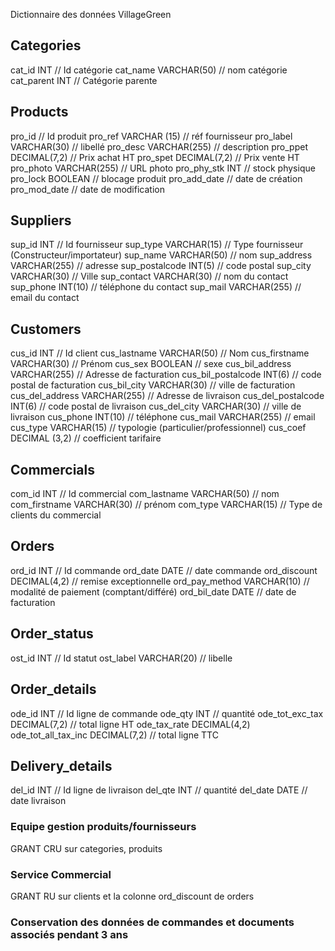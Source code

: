 
Dictionnaire des données VillageGreen

## Categories
cat_id INT               // Id catégorie
cat_name VARCHAR(50)     // nom catégorie
cat_parent INT           // Catégorie parente

## Products
pro_id                   // Id produit
pro_ref VARCHAR (15)     // réf fournisseur
pro_label VARCHAR(30)    // libellé
pro_desc VARCHAR(255)    // description
pro_ppet DECIMAL(7,2)    // Prix achat HT
pro_spet DECIMAL(7,2)    // Prix vente HT
pro_photo VARCHAR(255)   // URL photo
pro_phy_stk INT          // stock physique
pro_lock BOOLEAN         // blocage produit
pro_add_date             // date de création
pro_mod_date             // date de modification

## Suppliers
sup_id  INT                 // Id fournisseur
sup_type  VARCHAR(15)       // Type fournisseur (Constructeur/importateur)
sup_name  VARCHAR(50)       // nom
sup_address VARCHAR(255)    // adresse
sup_postalcode INT(5)       // code postal
sup_city  VARCHAR(30)       // Ville
sup_contact VARCHAR(30)     // nom du contact
sup_phone INT(10)           // téléphone du contact
sup_mail  VARCHAR(255)      // email du contact

## Customers
cus_id  INT                        // Id client
cus_lastname   VARCHAR(50)         // Nom
cus_firstname   VARCHAR(30)        // Prénom
cus_sex   BOOLEAN                  // sexe
cus_bil_address VARCHAR(255)       // Adresse de facturation
cus_bil_postalcode INT(6)          // code postal de facturation
cus_bil_city  VARCHAR(30)          // ville de facturation
cus_del_address VARCHAR(255)       // Adresse de livraison
cus_del_postalcode INT(6)          // code postal de livraison
cus_del_city  VARCHAR(30)          // ville de livraison
cus_phone   INT(10)                // téléphone
cus_mail   VARCHAR(255)            // email
cus_type   VARCHAR(15)             // typologie (particulier/professionnel)
cus_coef   DECIMAL (3,2)           // coefficient tarifaire

## Commercials
com_id    INT                  // Id commercial
com_lastname   VARCHAR(50)     // nom
com_firstname  VARCHAR(30)     // prénom
com_type VARCHAR(15)          // Type de clients du commercial

## Orders
ord_id    INT                   // Id commande
ord_date  DATE                  // date commande
ord_discount   DECIMAL(4,2)     // remise exceptionnelle
ord_pay_method    VARCHAR(10)   // modalité de paiement (comptant/différé)
ord_bil_date  DATE           // date de facturation

## Order_status
ost_id    INT            // Id statut
ost_label VARCHAR(20)    // libelle

## Order_details
ode_id    INT                       // Id ligne de commande
ode_qty   INT                       // quantité
ode_tot_exc_tax     DECIMAL(7,2)    // total ligne HT
ode_tax_rate   DECIMAL(4,2)
ode_tot_all_tax_inc   DECIMAL(7,2)  // total ligne TTC

## Delivery_details
del_id  INT              // Id ligne de livraison
del_qte  INT             // quantité
del_date  DATE           // date livraison

### Equipe gestion produits/fournisseurs
GRANT CRU sur categories, produits

### Service Commercial
GRANT RU sur clients et la colonne ord_discount de orders

### Conservation des données de commandes et documents associés pendant 3 ans